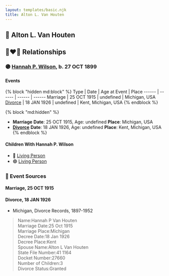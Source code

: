 ```yaml
---
layout: templates/basic.njk
title: Alton L. Van Houten
---
```

## 🔵 Alton L. Van Houten


## 👩‍❤️‍👨 Relationships

### 🟣 [Hannah P. Wilson](/people/2/21937522), b. 27 OCT 1899

#### Events

{% block "hidden md:block" %}
Type | Date | Age at Event | Place
------ | ------ | ------ | ------
Marriage | 25 OCT 1915 | undefined | Michigan, USA
[Divorce](#event-family-0-event-1) | 18 JAN 1926 | undefined | Kent, Michigan, USA
{% endblock %}

{% block "md:hidden" %}
- **Marriage**
**Date**: 25 OCT 1915, Age: undefined
**Place**: Michigan, USA
- **[Divorce](#event-family-0-event-1)**
**Date**: 18 JAN 1926, Age: undefined
**Place**: Kent, Michigan, USA
{% endblock %}

#### Children With Hannah P. Wilson
* 🔵 [Living Person](/people/1/166256)
* 🟣 [Living Person](/people/7/71073164)
### 📰 Event Sources

#### <a id="event-family-0-event-0"></a> Marriage, 25 OCT 1915

#### <a id="event-family-0-event-1"></a> Divorce, 18 JAN 1926
* Michigan, Divorce Records, 1897-1952
>   
  > Name:Hannah P Van Houten  
  > Marriage Date:25 Oct 1915  
  > Marriage Place:Michigan  
  > Decree Date:18 Jan 1926  
  > Decree Place:Kent  
  > Spouse Name:Alton L Van Houten  
  > State File Number:41 1164  
  > Docket Number:27660  
  > Number of Children:3  
  > Divorce Status:Granted
